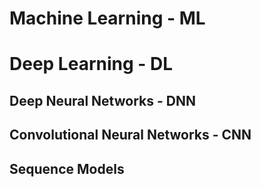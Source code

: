 # Machine Learning - ML

# Deep Learning - DL

## Deep Neural Networks - DNN

## Convolutional Neural Networks - CNN
## Sequence Models
 
       
